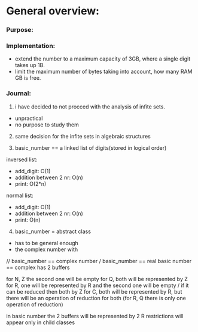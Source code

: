 # General overview:

### Purpose:

### Implementation:
- extend the number to a maximum capacity of 3GB, where a single digit takes up 1B.
- limit the maximum number of bytes taking into account, how many RAM GB is free.

### Journal:
1. i have decided to not procced with the analysis of infite sets. 
- unpractical 
- no purpose to study them

2. same decision for the infite sets in algebraic structures

3. basic_number == a linked list of digits(stored in logical order)

inversed list:
- add_digit: O(1)
- addition between 2 nr: O(n)
- print: O(2*n)

normal list:
- add_digit: O(1)
- addition between 2 nr: O(n)
- print: O(n)

4. basic_number = abstract class
- has to be general enough
- the complex number with 


// basic_number == complex number / basic_number == real
basic number == complex
has 2 buffers

for N, Z the second one will be empty
for Q, both will be represented by Z
for R, one will be represented by R and the second one will be empty / if it can be reduced then both by Z
for C, both will be represented by R, but there will be an operation of reduction for both (for R, Q there is only one operation of reduction)

in basic number the 2 buffers will be represented by 2 R
restrictions will appear only in child classes
